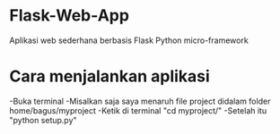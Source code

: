 # Flask-Web-App
Aplikasi web sederhana berbasis Flask Python micro-framework

# Cara menjalankan aplikasi
-Buka terminal
-Misalkan saja saya menaruh file project didalam folder home/bagus/myproject
-Ketik di terminal "cd myproject/"
-Setelah itu "python setup.py"
